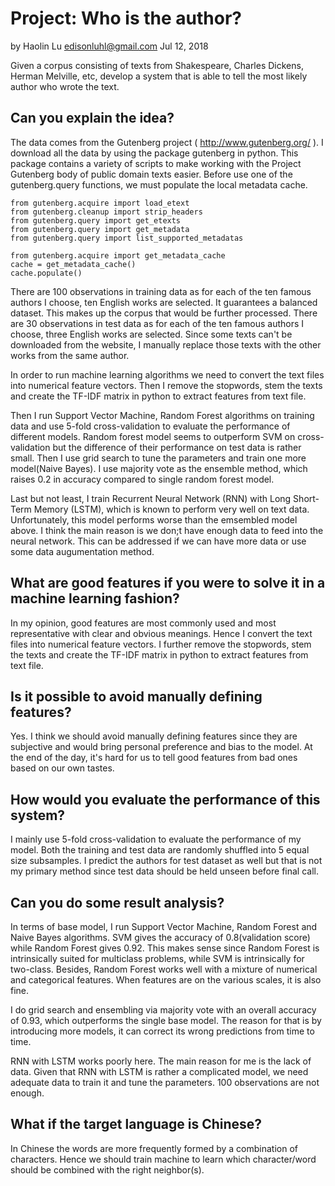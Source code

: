 # Project: Who is the author?
by Haolin Lu
edisonluhl@gmail.com
Jul 12, 2018

Given a corpus consisting of texts from Shakespeare, Charles Dickens, Herman Melville, etc, develop a system that is able to tell the most likely author who wrote the text.

## Can you explain the idea?
The data comes from the Gutenberg project ( http://www.gutenberg.org/ ). I download all the data by using the package gutenberg in python. This package contains a variety of scripts to make working with the Project Gutenberg body of public domain texts easier. Before use one of the gutenberg.query functions, we must populate the local metadata cache. 
```
from gutenberg.acquire import load_etext
from gutenberg.cleanup import strip_headers
from gutenberg.query import get_etexts
from gutenberg.query import get_metadata
from gutenberg.query import list_supported_metadatas

from gutenberg.acquire import get_metadata_cache
cache = get_metadata_cache()
cache.populate()
``` 
There are 100 observations in training data as for each of the ten famous authors I choose, ten English works are selected. It guarantees a balanced dataset. This makes up the corpus that would be further processed. There are 30 observations in test data as for each of the ten famous authors I choose, three English works are selected. Since some texts can't be downloaded from the website, I manually replace those texts with the other works from the same author.

In order to run machine learning algorithms we need to convert the text files into numerical feature vectors. Then I remove the stopwords, stem the texts and create the TF-IDF matrix in python to extract features from text file.

Then I run Support Vector Machine, Random Forest algorithms on training data and use 5-fold cross-validation to evaluate the performance of different models. Random forest model seems to outperform SVM on cross-validation but the difference of their performance on test data is rather small. Then I use grid search to tune the parameters and train one more model(Naive Bayes). I use majority vote as the ensemble method, which raises 0.2 in accuracy compared to single random forest model.

Last but not least, I train Recurrent Neural Network (RNN) with Long Short-Term Memory (LSTM), which is known to perform very well on text data. Unfortunately, this model performs worse than the emsembled model above. I think the main reason is we don;t have enough data to feed into the neural network. This can be addressed if we can have more data or use some data augumentation method. 

## What are good features if you were to solve it in a machine learning fashion?
In my opinion, good features are most commonly used and most representative with clear and obvious meanings. Hence I convert the text files into numerical feature vectors. I further remove the stopwords, stem the texts and create the TF-IDF matrix in python to extract features from text file.

## Is it possible to avoid manually defining features?
Yes. I think we should avoid manually defining features since they are subjective and would bring personal preference and bias to the model. At the end of the day, it's hard for us to tell good features from bad ones based on our own tastes.

## How would you evaluate the performance of this system?
I mainly use 5-fold cross-validation to evaluate the performance of my model. Both the training and test data are randomly shuffled into 5 equal size subsamples. I predict the authors for test dataset as well but that is not my primary method since test data should be held unseen before final call.

## Can you do some result analysis?
In terms of base model, I run Support Vector Machine, Random Forest and Naive Bayes algorithms. SVM gives the accuracy of 0.8(validation score) while Random Forest gives 0.92. This makes sense since Random Forest is intrinsically suited for multiclass problems, while SVM is intrinsically for two-class. Besides, Random Forest works well with a mixture of numerical and categorical features. When features are on the various scales, it is also fine. 

I do grid search and ensembling via majority vote with an overall accuracy of 0.93, which outperforms the single base model. The reason for that is by introducing more models, it can correct its wrong predictions from time to time.

RNN with LSTM works poorly here. The main reason for me is the lack of data. Given that RNN with LSTM is rather a complicated model, we need adequate data to train it and tune the parameters. 100 observations are not enough. 

## What if the target language is Chinese?
In Chinese the words are more frequently formed by a combination of characters. Hence we should train machine to learn which character/word should be combined with the right neighbor(s).


